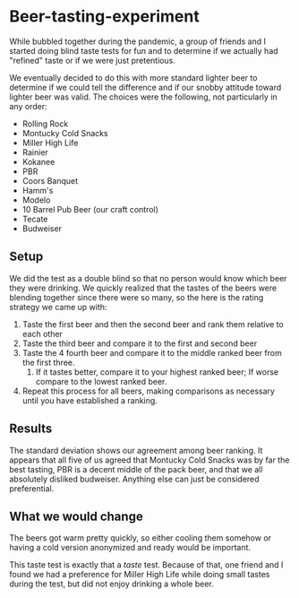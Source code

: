 # Beer-tasting-experiment
While bubbled together during the pandemic,  a group of friends and I started doing blind taste tests for fun and to determine if we actually had "refined" taste or if we were just pretentious.

We eventually decided to do this with more standard lighter beer to determine if we could tell the difference and if our snobby attitude toward lighter beer was valid. The choices were the following, not particularly in any order:
* Rolling Rock
* Montucky Cold Snacks
* Miller High Life
* Rainier
* Kokanee
* PBR
* Coors Banquet
* Hamm's
* Modelo
* 10 Barrel Pub Beer (our craft control)
* Tecate
* Budweiser

## Setup
We did the test as a double blind so that no person would know which beer they were drinking. We quickly realized that the tastes of the beers were blending together since there were so many, so the here is the rating strategy we came up with:
1. Taste the first beer and then the second beer and rank them relative to each other
2. Taste the third beer and compare it to the first and second beer
3. Taste the 4 fourth beer and compare it to the middle ranked beer from the first three.
    1. If it tastes better, compare it to your highest ranked beer; If worse compare to the lowest ranked beer.
4. Repeat this process for all beers, making comparisons as necessary until you have established a ranking.

## Results
The standard deviation shows our agreement among beer ranking. It appears that all five of us agreed that Montucky Cold Snacks was by far the best tasting, PBR is a decent middle of the pack beer, and that we all absolutely disliked budweiser. Anything else can just be considered preferential.
## What we would change
The beers got warm pretty quickly, so either cooling them somehow or having a cold version anonymized and ready would be important.

This taste test is exactly that a *taste* test. Because of that, one friend and I found we had a preference for Miller High Life while doing small tastes during the test, but did not enjoy drinking a whole beer.
